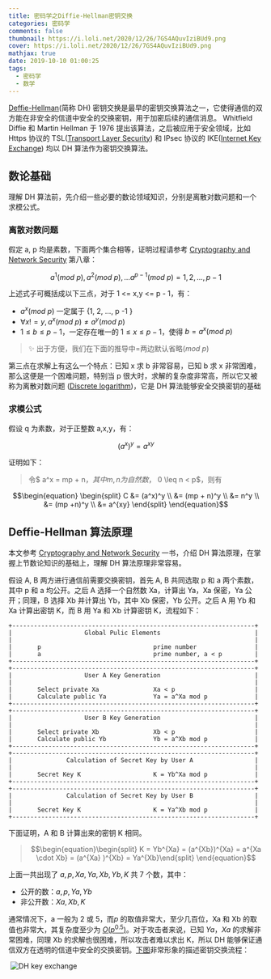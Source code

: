 ```yaml
---
title: 密码学之Diffie-Hellman密钥交换
categories: 密码学
comments: false
thumbnail: https://i.loli.net/2020/12/26/7GS4AQuvIziBUd9.png
cover: https://i.loli.net/2020/12/26/7GS4AQuvIziBUd9.png
mathjax: true
date: 2019-10-10 01:00:25
tags:
  - 密码学
  - 数学
---
```


[Deffie-Hellman](https://en.wikipedia.org/wiki/Diffie–Hellman_key_exchange)(简称 DH) 密钥交换是最早的密钥交换算法之一，它使得通信的双方能在非安全的信道中安全的交换密钥，用于加密后续的通信消息。 Whitfield Diffie 和 Martin Hellman 于 1976 提出该算法，之后被应用于安全领域，比如 Https 协议的 TSL([Transport Layer Security](https://en.wikipedia.org/wiki/Transport_Layer_Security)) 和 IPsec 协议的 IKE([Internet Key Exchange](https://en.wikipedia.org/wiki/Internet_Key_Exchange)) 均以 DH 算法作为密钥交换算法。

<!--more-->

## 数论基础

理解 DH 算法前，先介绍一些必要的数论领域知识，分别是离散对数问题和一个求模公式。

### 离散对数问题

假定 a, p 均是素数，下面两个集合相等，证明过程请参考 [Cryptography and Network Security](http://www.amazon.com/Cryptography-Network-Security-Principles-Practice/dp/0133354695) 第八章：

$${a^1 (mod\ p), a^2 (mod\ p), ... a^{p-1}(mod\ p)} = {1,2,...,p-1}$$

上述式子可概括成以下三点，对于 1 <= x,y <= p - 1，有：

- $a^x (mod\ p)$ 一定属于 {1, 2, …, p -1 }
- $\forall x != y, a^x (mod\ p) \neq a^y (mod\ p)$
- $1 \leq b \leq p - 1$，一定存在唯一的 $1 \leq x \leq p-1$，使得 $b = a^x (mod\ p)$



> ✨ 出于方便，我们在下面的推导中$=$两边默认省略$(mod\ p)$



第三点在求解上有这么一个特点：已知 x 求 b 非常容易，已知 b 求 x 非常困难，那么这便是一个困难问题，特别当 p 很大时，求解的复杂度非常高，所以它又被称为离散对数问题 ([Discrete logarithm](https://en.wikipedia.org/wiki/Discrete_logarithm))，它是 DH 算法能够安全交换密钥的基础

### 求模公式

假设 q 为素数，对于正整数 a,x,y，有：

$$(a^x)^y = a^{xy}$$

证明如下：

> 令$ a^x = mp + n$， 其中 m, n 为自然数，$ 0 \leq n < p$，则有

$$\begin{equation} \begin{split} C &= (a^x)^y \\
  &= (mp + n)^y \\
  &= n^y \\
  &= (mp +n)^y \\
  &= a^{xy} \end{split} \end{equation}$$

## Deffie-Hellman 算法原理

本文参考 [Cryptography and Network Security](http://www.amazon.com/Cryptography-Network-Security-Principles-Practice/dp/0133354695) 一书，介绍 DH 算法原理，在掌握上节数论知识的基础上，理解 DH 算法原理非常容易。

假设 A, B 两方进行通信前需要交换密钥，首先 A, B 共同选取 p 和 a 两个素数，其中 p 和 a 均公开。之后 A 选择一个自然数 Xa，计算出 Ya，Xa 保密，Ya 公开；同理，B 选择 Xb 并计算出 Yb，其中 Xb 保密，Yb 公开。之后 A 用 Yb 和 Xa 计算出密钥 K，而 B 用 Ya 和 Xb 计算密钥 K，流程如下：

```
+-------------------------------------------------------------------+
|                    Global Pulic Elements                          |
|                                                                   |
|       p                               prime number                |
|       a                               prime number, a < p         |
+-------------------------------------------------------------------+
+-------------------------------------------------------------------+
|                    User A Key Generation                          |
|                                                                   |
|       Select private Xa               Xa < p                      |
|       Calculate public Ya             Ya = a^Xa mod p             |
+-------------------------------------------------------------------+
+-------------------------------------------------------------------+
|                    User B Key Generation                          |
|                                                                   |
|       Select private Xb               Xb < p                      |
|       Calculate public Yb             Yb = a^Xb mod p             |
+-------------------------------------------------------------------+
+-------------------------------------------------------------------+
|               Calculation of Secret Key by User A                 |
|                                                                   |
|       Secret Key K                    K = Yb^Xa mod p             |
+-------------------------------------------------------------------+
+-------------------------------------------------------------------+
|               Calculation of Secret Key by User B                 |
|                                                                   |
|       Secret Key K                    K = Ya^Xb mod p             |
+-------------------------------------------------------------------+
```

下面证明，A 和 B 计算出来的密钥 K 相同。

> $$\begin{equation}\begin{split} K = Yb^{Xa}
>   = (a^{Xb})^{Xa}
>   = a^{Xa \cdot Xb}          
>   = (a^{Xa} )^{Xb} 
>   = Ya^{Xb}\end{split} \end{equation}$$



上面一共出现了 $a, p, Xa, Ya, Xb, Yb, K$ 共 7 个数，其中：

- 公开的数：$a, p, Ya, Yb$
- 非公开数：$Xa, Xb, K$

通常情况下，a 一般为 2 或 5，而$p$ 的取值非常大，至少几百位，Xa 和 Xb 的取值也非常大，其复杂度至少为 [$O(p^{0.5})$](https://en.wikipedia.org/wiki/Pollard's_rho_algorithm_for_logarithms)。对于攻击者来说，已知 $Ya，Xa$ 的求解非常困难，同理 Xb 的求解也很困难，所以攻击者难以求出 K，所以 DH 能够保证通信双方在透明的信道中安全的交换密钥。[下图](https://en.wikipedia.org/wiki/Diffie–Hellman_key_exchange#/media/File:Diffie-Hellman_Key_Exchange.svg)非常形象的描述密钥交换流程：

​                        ![DH key exchange](https://i.loli.net/2020/09/11/j7te34ZRPH59fYz.png)
